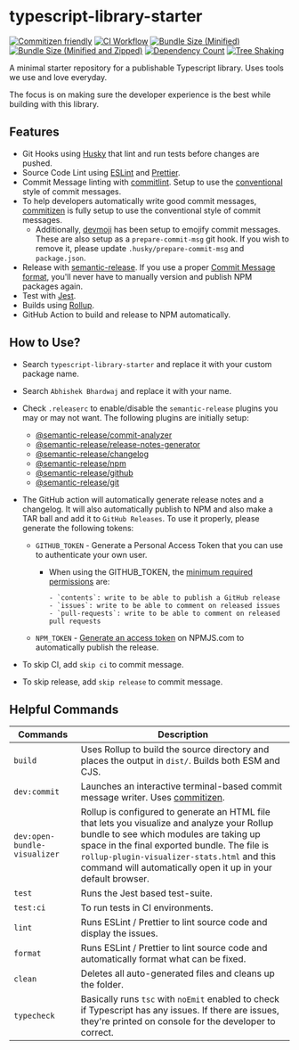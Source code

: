 # typescript-library-starter

[![Commitizen friendly](https://img.shields.io/badge/commitizen-friendly-brightgreen.svg)](http://commitizen.github.io/cz-cli/)
[![CI Workflow](https://github.com/abhishekbhardwaj/typescript-library-starter/actions/workflows/ci.yml/badge.svg)](https://docs.github.com/en/actions/monitoring-and-troubleshooting-workflows/adding-a-workflow-status-badge)
[![Bundle Size (Minified)](https://badgen.net/bundlephobia/min/typescript-library-starter)](https://bundlephobia.com/package/typescript-library-starter)
[![Bundle Size (Minified and Zipped)](https://badgen.net/bundlephobia/minzip/typescript-library-starter)](https://bundlephobia.com/package/typescript-library-starter)
[![Dependency Count](https://badgen.net/bundlephobia/dependency-count/typescript-library-starter)](https://bundlephobia.com/package/typescript-library-starter)
[![Tree Shaking](https://badgen.net/bundlephobia/tree-shaking/typescript-library-starter)](https://bundlephobia.com/package/typescript-library-starter)


A minimal starter repository for a publishable Typescript library. Uses tools we use and love everyday.

The focus is on making sure the developer experience is the best while building with this library.

## Features

- Git Hooks using [Husky](https://typicode.github.io/husky/) that lint and run tests before changes are pushed.
- Source Code Lint using [ESLint](https://eslint.org/) and [Prettier](https://prettier.io/).
- Commit Message linting with [commitlint](https://github.com/conventional-changelog/commitlint). Setup to use the [conventional](https://github.com/conventional-changelog/commitlint/tree/master/@commitlint/config-conventional) style of commit messages.
- To help developers automatically write good commit messages, [commitizen](https://commitizen-tools.github.io/commitizen/) is fully setup to use the conventional style of commit messages.
  - Additionally, [devmoji](https://github.com/folke/devmoji) has been setup to emojify commit messages. These are also setup as a `prepare-commit-msg` git hook. If you wish to remove it, please update `.husky/prepare-commit-msg` and `package.json`.
- Release with [semantic-release](https://www.npmjs.com/package/semantic-release). If you use a proper [Commit Message format](https://semantic-release.gitbook.io/semantic-release/#commit-message-format), you'll never have to manually version and publish NPM packages again.
- Test with [Jest](https://jestjs.io/).
- Builds using [Rollup](https://rollupjs.org/guide/en/).
- GitHub Action to build and release to NPM automatically.

## How to Use?

- Search `typescript-library-starter` and replace it with your custom package name.
- Search `Abhishek Bhardwaj` and replace it with your name.
- Check `.releaserc` to enable/disable the `semantic-release` plugins you may or may not want. The following plugins are initially setup:

    - [@semantic-release/commit-analyzer](https://github.com/semantic-release/commit-analyzer)
    - [@semantic-release/release-notes-generator](https://github.com/semantic-release/release-notes-generator)
    - [@semantic-release/changelog](https://github.com/semantic-release/changelog)
    - [@semantic-release/npm](https://github.com/semantic-release/npm)
    - [@semantic-release/github](https://github.com/semantic-release/github)
    - [@semantic-release/git](https://github.com/semantic-release/git)

- The GitHub action will automatically generate release notes and a changelog. It will also automatically publish to NPM and also make a TAR ball and add it to `GitHub Releases`. To use it properly, please generate the following tokens:

    - `GITHUB_TOKEN` - Generate a Personal Access Token that you can use to authenticate your own user.
      - When using the GITHUB_TOKEN, the [minimum required permissions](https://github.com/semantic-release/github#github-authentication) are:

            - `contents`: write to be able to publish a GitHub release
            - `issues`: write to be able to comment on released issues
            - `pull-requests`: write to be able to comment on released pull requests

    - `NPM_TOKEN` - [Generate an access token](https://docs.npmjs.com/creating-and-viewing-access-tokens) on NPMJS.com to automatically publish the release.

- To skip CI, add `skip ci` to commit message.
- To skip release, add `skip release` to commit message.

## Helpful Commands

| Commands | Description |
|---|---|
| `build` | Uses Rollup to build the source directory and places the output in `dist/`. Builds both ESM and CJS. |
| `dev:commit` | Launches an interactive terminal-based commit message writer. Uses [commitizen](https://commitizen-tools.github.io/commitizen/). |
| `dev:open-bundle-visualizer` | Rollup is configured to generate an HTML file that lets you visualize and analyze your Rollup bundle to see which modules are taking up space in the final exported bundle. The file is `rollup-plugin-visualizer-stats.html` and this command will automatically open it up in your default browser. |
| `test` | Runs the Jest based test-suite. |
| `test:ci` | To run tests in CI environments. |
| `lint` | Runs ESLint / Prettier to lint source code and display the issues. |
| `format` | Runs ESLint / Prettier to lint source code and automatically format what can be fixed. |
| `clean` | Deletes all auto-generated files and cleans up the folder. |
| `typecheck` | Basically runs `tsc` with `noEmit` enabled to check if Typescript has any issues. If there are issues, they're printed on console for the developer to correct. |
